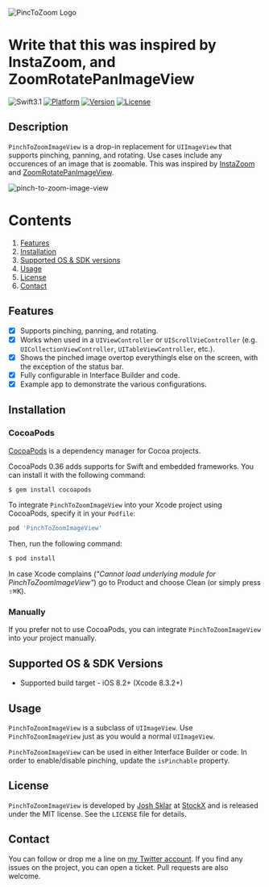 ![PincToZoom Logo](https://cloud.githubusercontent.com/assets/879038/25967075/ee645970-365a-11e7-9023-80aef07d25a2.jpg)

# Write that this was inspired by InstaZoom, and ZoomRotatePanImageView

![Swift3.1](https://img.shields.io/badge/Swift-3.1-orange.svg?style=flat")
[![Platform](https://img.shields.io/cocoapods/p/PinchToZoomImageView.svg?style=flat)](http://cocoapods.org/pods/PinchToZoomImageView)
[![Version](https://img.shields.io/cocoapods/v/PinchToZoomImageView.svg?style=flat)](http://cocoapods.org/pods/PinchToZoomImageView)
[![License](https://img.shields.io/cocoapods/l/PinchToZoomImageView.svg?style=flat)](http://cocoapods.org/pods/PinchToZoomImageView)

Description
--------------

`PinchToZoomImageView` is a drop-in replacement for `UIImageView` that supports pinching, panning, and rotating. Use cases include any occurences of an image that is zoomable. This was inspired by [InstaZoom](https://github.com/paulemmanuel-garcia/InstaZoom) and [ZoomRotatePanImageView](https://github.com/bennythemink/ZoomRotatePanImageView).

![pinch-to-zoom-image-view](https://cloud.githubusercontent.com/assets/879038/26073881/162a8454-397e-11e7-96d7-aca5d5b75d25.gif)

# Contents
1. [Features](#features)
3. [Installation](#installation)
4. [Supported OS & SDK versions](#supported-versions)
5. [Usage](#usage)
6. [License](#license)
7. [Contact](#contact)

<a name="features"> Features </a>
--------------

- [x] Supports pinching, panning, and rotating.
- [x] Works when used in a `UIViewController` or `UIScrollVieController` (e.g. `UICollectionViewController`, `UITableViewController`, etc.).
- [x] Shows the pinched image overtop everythingls else on the screen, with the exception of the status bar.
- [x] Fully configurable in Interface Builder and code.
- [x] Example app to demonstrate the various configurations.

<a name="installation"> Installation </a>
--------------

### CocoaPods

[CocoaPods](http://cocoapods.org) is a dependency manager for Cocoa projects.

CocoaPods 0.36 adds supports for Swift and embedded frameworks. You can install it with the following command:

```bash
$ gem install cocoapods
```

To integrate `PinchToZoomImageView` into your Xcode project using CocoaPods, specify it in your `Podfile`:

```ruby
pod 'PinchToZoomImageView'
```

Then, run the following command:

```bash
$ pod install
```

In case Xcode complains (<i>"Cannot load underlying module for PinchToZoomImageView"</i>) go to Product and choose Clean (or simply press <kbd>⇧</kbd><kbd>⌘</kbd><kbd>K</kbd>).

### Manually

If you prefer not to use CocoaPods, you can integrate `PinchToZoomImageView` into your project manually.

<a name="supported-versions"> Supported OS & SDK Versions </a>
-----------------------------

* Supported build target - iOS 8.2+ (Xcode 8.3.2+)

<a name="usage"> Usage </a>
--------------

`PinchToZoomImageView` is a subclass of `UIImageView`. Use `PinchToZoomImageView` just as you would a normal `UIImageView`.

`PinchToZoomImageView` can be used in either Interface Builder or code. In order to enable/disable pinching, update the `isPinchable` property.

<a name="license"> License </a>
--------------

`PinchToZoomImageView` is developed by [Josh Sklar](https://www.linkedin.com/in/jrmsklar) at [StockX](https://stockx.com) and is released under the MIT license. See the `LICENSE` file for details.

<a name="contact"> Contact </a>
--------------

You can follow or drop me a line on [my Twitter account](https://twitter.com/jrmsklar). If you find any issues on the project, you can open a ticket. Pull requests are also welcome.
